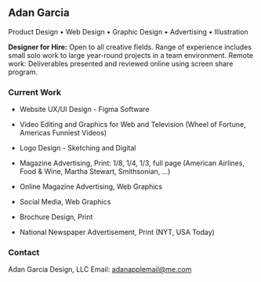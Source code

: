 ## Adan Garcia

Product Design • Web Design • Graphic Design • Advertising • Illustration

**Designer for Hire:** Open to all creative fields. Range of experience includes small solo work to large year-round projects in a team environment. Remote work: Deliverables presented and reviewed online using screen share program.

### Current Work

- Website UX/UI Design - Figma Software

- Video Editing and Graphics for Web and Television (Wheel of Fortune, Americas Funniest Videos)

- Logo Design - Sketching and Digital

- Magazine Advertising, Print: 1/8, 1/4, 1/3, full page (American Airlines, Food & Wine, Martha Stewart, Smithsonian, ...)

- Online Magazine Advertising, Web Graphics

- Social Media, Web Graphics

- Brochure Design, Print

- National Newspaper Advertisement, Print (NYT, USA Today)

### Contact

Adan Garcia Design, LLC
Email: [adanapplemail@me.com](adanapplemail@me.com)


